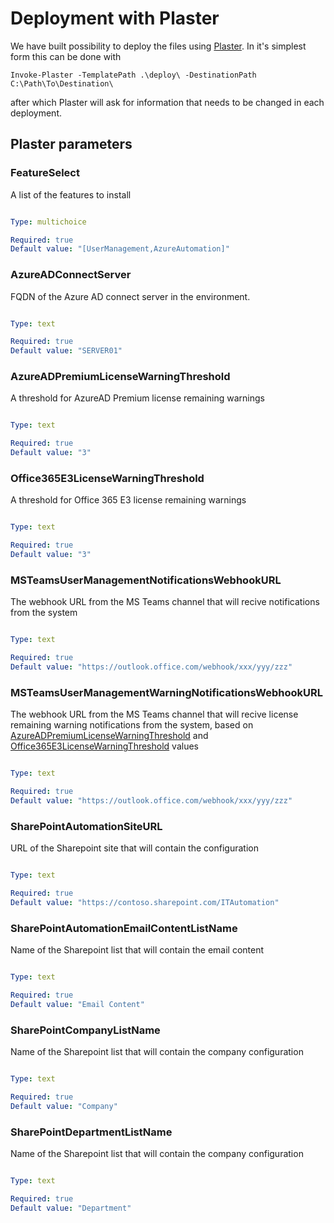 ﻿# Deployment with Plaster

We have built possibility to deploy the files using [Plaster](https://github.com/PowerShell/Plaster). In it's simplest form this can be done with

```Invoke-Plaster -TemplatePath .\deploy\ -DestinationPath C:\Path\To\Destination\```

after which Plaster will ask for information that needs to be changed in each deployment.

## Plaster parameters

### FeatureSelect

A list of the features to install

```yaml

Type: multichoice

Required: true
Default value: "[UserManagement,AzureAutomation]"

```

### AzureADConnectServer

FQDN of the Azure AD connect server in the environment.

```yaml

Type: text

Required: true
Default value: "SERVER01"

```

### AzureADPremiumLicenseWarningThreshold

A threshold for AzureAD Premium license remaining warnings

```yaml

Type: text

Required: true
Default value: "3"

```

### Office365E3LicenseWarningThreshold

A threshold for Office 365 E3 license remaining warnings

```yaml

Type: text

Required: true
Default value: "3"

```

### MSTeamsUserManagementNotificationsWebhookURL

The webhook URL from the MS Teams channel that will recive notifications from the system

```yaml

Type: text

Required: true
Default value: "https://outlook.office.com/webhook/xxx/yyy/zzz"

```

### MSTeamsUserManagementWarningNotificationsWebhookURL

The webhook URL from the MS Teams channel that will recive license remaining warning notifications from the system, based on [AzureADPremiumLicenseWarningThreshold](###AzureADPremiumLicenseWarningThreshold) and [Office365E3LicenseWarningThreshold](###Office365E3LicenseWarningThreshold) values

```yaml

Type: text

Required: true
Default value: "https://outlook.office.com/webhook/xxx/yyy/zzz"

```

### SharePointAutomationSiteURL

URL of the Sharepoint site that will contain the configuration

```yaml

Type: text

Required: true
Default value: "https://contoso.sharepoint.com/ITAutomation"

```

### SharePointAutomationEmailContentListName

Name of the Sharepoint list that will contain the email content

```yaml

Type: text

Required: true
Default value: "Email Content"

```

### SharePointCompanyListName

Name of the Sharepoint list that will contain the company configuration

```yaml

Type: text

Required: true
Default value: "Company"

```

### SharePointDepartmentListName

Name of the Sharepoint list that will contain the company configuration

```yaml

Type: text

Required: true
Default value: "Department"

```
